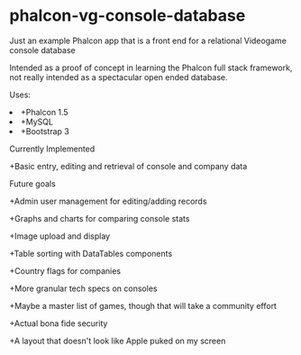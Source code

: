 phalcon-vg-console-database
===========================

Just an example Phalcon app that is a front end for a relational Videogame console database

Intended as a proof of concept in learning the Phalcon full stack framework, not really intended as a spectacular 
open ended database.

<p>Uses:
<li>+Phalcon 1.5</li>
<li>+MySQL</li>
<li>+Bootstrap 3</li>

Currently Implemented

+Basic entry, editing and retrieval of console and company data

Future goals

+Admin user management for editing/adding records

+Graphs and charts for comparing console stats

+Image upload and display

+Table sorting with DataTables components

+Country flags for companies

+More granular tech specs on consoles

+Maybe a master list of games, though that will take a community effort

+Actual bona fide security

+A layout that doesn't look like Apple puked on my screen
